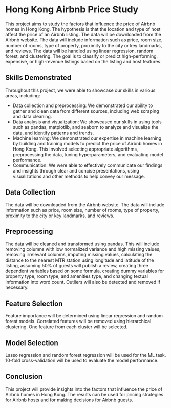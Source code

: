 # Hong Kong Airbnb Price Study

This project aims to study the factors that influence the price of Airbnb homes in Hong Kong. The hypothesis is that the location and type of host affect the price of an Airbnb listing. The data will be downloaded from the Airbnb website. The data will include information such as price, room size, number of rooms, type of property, proximity to the city or key landmarks, and reviews. The data will be handled using linear regression, random forest, and clustering. The goal is to classify or predict high-performing, expensive, or high-revenue listings based on the listing and host features.

## Skills Demonstrated

Throughout this project, we were able to showcase our skills in various areas, including:

- Data collection and preprocessing: We demonstrated our ability to gather and clean data from different sources, including web scraping and data cleaning.
- Data analysis and visualization: We showcased our skills in using tools such as pandas, matplotlib, and seaborn to analyze and visualize the data, and identify patterns and trends.
- Machine learning: We demonstrated our expertise in machine learning by building and training models to predict the price of Airbnb homes in Hong Kong. This involved selecting appropriate algorithms, preprocessing the data, tuning hyperparameters, and evaluating model performance.
- Communication: We were able to effectively communicate our findings and insights through clear and concise presentations, using visualizations and other methods to help convey our message.

## Data Collection

The data will be downloaded from the Airbnb website. The data will include information such as price, room size, number of rooms, type of property, proximity to the city or key landmarks, and reviews.

## Preprocessing

The data will be cleaned and transformed using pandas. This will include removing columns with low normalized variance and high missing values, removing irrelevant columns, imputing missing values, calculating the distance to the nearest MTR station using longitude and latitude of the listing, assuming 50% of guests will publish a review, creating three dependent variables based on some formula, creating dummy variables for property type, room type, and amenities type, and changing textual information into word count. Outliers will also be detected and removed if necessary.

## Feature Selection

Feature importance will be determined using linear regression and random forest models. Correlated features will be removed using hierarchical clustering. One feature from each cluster will be selected.

## Model Selection

Lasso regression and random forest regression will be used for the ML task. 10-fold cross-validation will be used to evaluate the model performance.

## Conclusion

This project will provide insights into the factors that influence the price of Airbnb homes in Hong Kong. The results can be used for pricing strategies for Airbnb hosts and for making decisions for Airbnb guests.